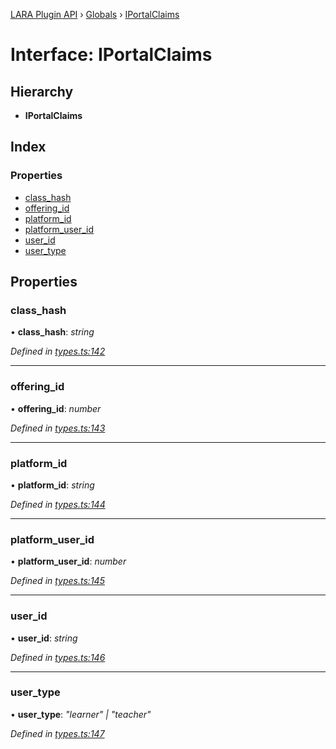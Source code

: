 [LARA Plugin API](../README.md) › [Globals](../globals.md) › [IPortalClaims](iportalclaims.md)

# Interface: IPortalClaims

## Hierarchy

* **IPortalClaims**

## Index

### Properties

* [class_hash](iportalclaims.md#class_hash)
* [offering_id](iportalclaims.md#offering_id)
* [platform_id](iportalclaims.md#platform_id)
* [platform_user_id](iportalclaims.md#platform_user_id)
* [user_id](iportalclaims.md#user_id)
* [user_type](iportalclaims.md#user_type)

## Properties

###  class_hash

• **class_hash**: *string*

*Defined in [types.ts:142](../../../lara-typescript/src/plugin-api/types.ts#L142)*

___

###  offering_id

• **offering_id**: *number*

*Defined in [types.ts:143](../../../lara-typescript/src/plugin-api/types.ts#L143)*

___

###  platform_id

• **platform_id**: *string*

*Defined in [types.ts:144](../../../lara-typescript/src/plugin-api/types.ts#L144)*

___

###  platform_user_id

• **platform_user_id**: *number*

*Defined in [types.ts:145](../../../lara-typescript/src/plugin-api/types.ts#L145)*

___

###  user_id

• **user_id**: *string*

*Defined in [types.ts:146](../../../lara-typescript/src/plugin-api/types.ts#L146)*

___

###  user_type

• **user_type**: *"learner" | "teacher"*

*Defined in [types.ts:147](../../../lara-typescript/src/plugin-api/types.ts#L147)*
